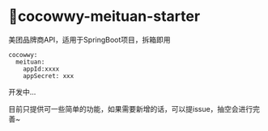 # 🍔cocowwy-meituan-starter
美团品牌商API，适用于SpringBoot项目，拆箱即用
```
cocowwy:
  meituan:
    appId:xxxx
    appSecret: xxx   
```

开发中...

目前只提供可一些简单的功能，如果需要新增的话，可以提issue，抽空会进行完善~
